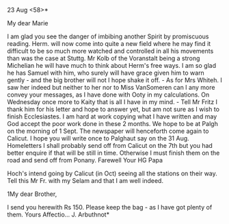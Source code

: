  23 Aug <58>*

My dear Marie

I am glad you see the danger of imbibing another Spirit by promiscuous reading. Herm. will now come into quite a new field where he may find it difficult to be so much more watched and controlled in all his movements than was the case at Stuttg. Mr Kolb of the Voranstalt being a strong Michelian he will have much to think about Herm's free ways. I am so glad he has Samuel with him, who surely will have grace given him to warn gently - and the big brother will not I hope shake it off. - As for Mrs Whiteh. I saw her indeed but neither to her nor to Miss VanSomeren can I any more convey your messages, as I have done with Ooty in my calculations. On Wednesday once more to Kaity that is all I have in my mind. - Tell Mr Fritz I thank him for his letter and hope to answer yet, but am not sure as I wish to finish Ecclesiastes. I am hard at work copying what I have written and may God accept the poor work done in these 2 months. We hope to be at Palgh on the morning of 1 Sept. The newspaper will henceforth come again to Calicut. I hope you will write once to Palghaut say on the 31 Aug. Homeletters I shall probably send off from Calicut on the 7th but you had better enquire if that will be still in time. Otherwise I must finish them on the road and send off from Ponany. Farewell
 Your HG
 Papa

Hoch's intend going by Calicut (in Oct) seeing all the stations on their way. Tell this Mr Fr. with my Selam and that I am well indeed. 


1My dear Brother,

I send you herewith Rs 150. Please keep the bag - as I have got plenty of them.
 Yours Affectio...
 J. Arbuthnot*

